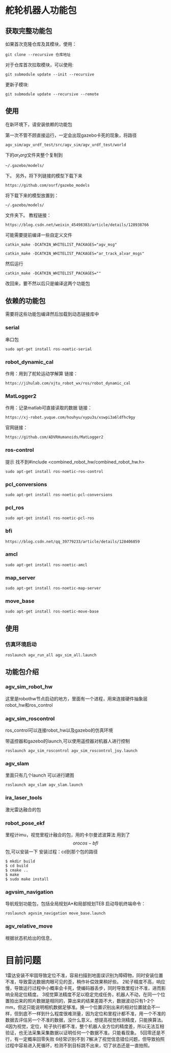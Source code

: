 # 舵轮机器人功能包

## 获取完整功能包
如果首次克隆仓库及其模块，使用：
```
git clone --recursive 仓库地址
```

对于仓库首次拉取模块，可以使用:
```
git submodule update --init --recursive
```

更新子模块:
```
git submodule update --recursive --remote
```

## 使用
在新环境下，请安装依赖的功能包

第一次不管不顾直接运行，一定会出现gazebo卡死的现象，将路径
```
agv_sim/agv_urdf_test/src/agv_sim/agv_urdf_test/world
```
下的$ar_targ$文件夹整个复制到
```
~/.gazebo/models/
```
下。
另外，将下列链接的模型下载下来
```
https://github.com/osrf/gazebo_models
```
将下载下来的模型放置到：
```
~/.gazebo/models/
```
文件夹下。
教程链接：
```
https://blog.csdn.net/weixin_45498383/article/details/128938766
```

可能需要提前编译一些自定义文件
```
catkin_make -DCATKIN_WHITELIST_PACKAGES="agv_msg"
```

```
catkin_make -DCATKIN_WHITELIST_PACKAGES="ar_track_alvar_msgs"
```
然后运行
```
catkin_make -DCATKIN_WHITELIST_PACKAGES=""

```
改回来，要不然以后只是编译这两个功能包

## 依赖的功能包
需要将这些功能包编译然后加载到动态链接库中

### serial
串口包

```
sudo apt-get install ros-noetic-serial
```

### robot_dynamic_cal
作用：用到了舵轮运动学解算
链接：
```
https://jihulab.com/xjtu_robot_wx/ros/robot_dynamic_cal
```

### MatLogger2
作用：记录matlab可直接读取的数据
链接：
```
https://xj-robot.yuque.com/houhyu/xypu3s/xswpi3a6ldfhc9gy
```
官网链接：
```
https://github.com/ADVRHumanoids/MatLogger2

```
### ros-control
提示 找不到#include <combined_robot_hw/combined_robot_hw.h>
```
sudo apt-get install ros-noetic-ros-control
```

### pcl_conversions
```
sudo apt-get install ros-noetic-pcl-conversions 
```

### pcl_ros

```
sudo apt-get install ros-noetic-pcl-ros

```

### bfi
```
https://blog.csdn.net/qq_39779233/article/details/128406859
```

### amcl
```
sudo apt-get install ros-noetic-amcl
```

### map_server

```
sudo apt-get install ros-noetic-map-server
```

### move_base

```
sudo apt-get install ros-noetic-move-base

```

## 使用

### 仿真环境启动
```
roslaunch agv_run_all agv_sim_all.launch
```



## 功能包介绍

### agv_sim_robot_hw
这里是robothw节点启动的地方，里面有一个进程，用来连接硬件抽象层robot_hw和ros_control

### agv_sim_roscontrol
ros_control可以连接robot_hw以及gazebo的仿真环境

带遥控器和gazebo的launch,可以使用遥控器对机器人进行控制

```
roslaunch agv_sim_roscontrol agv_sim_roscontrol_joy.launch
```


### agv_slam
里面只有几个launch
可以进行建图
```
roslaunch agv_slam agv_slam.launch
```
### ira_laser_tools
激光雷达融合的包

### robot_pose_ekf
里程计imu，视觉里程计融合的包，用的卡尔曼滤波算法
用到了 $$ orocos-bfl$$ 包,可以安装一下
安装过程：cd到那个包的路径
```
$ mkdir build
$ cd build
$ cmake ..
$ make
$ sudo make install
```

### agvsim_navigation
导航规划功能包，包括全局规划A*和局部规划TEB
启动导航终端命令：
```
roslaunch agvsim_navigation move_base.launch
```
### agv_relative_move
根据状态机给出的信息，


# 目前问题

1雷达安装不牢固导致定位不准，容易扫描到地面误识别为障碍物，同时安装位置不准，导致雷达数据肉眼可见的歪，稍作补偿效果稍好些。
2轮子精度不高，响应慢，导致运行过程中小概率会卡死，使编码器丢步，同时导致里程计不准，进而影响全局定位精度。
3视觉算法精度不足以稳定完成任务，机器人不动，在同一个位置拍出来的照片数据是相同的，算出来的结果差距不大，数据波动只有1-2个mm，但这只能说明相机数据足够准。换一个位置识别出来的相对位置就会不一样，但到底不一样到什么程度很难测量，因为定位和里程计都不准，用一个不准的数据去评估另一个不准的数据，没什么意义。想提高视觉检测精度，只能换算法。
4因为视觉，定位，轮子执行都不准，整个机器人全方位的精度差，所以无法互相验证，也无法采集采集数据以证明任何一个数据不准。只能看现象。
5回零还是不行，有一定概率回零失败
6经常识别不到
7解决了视觉信息错位问题，但导致拍照过程中容易进入死循环，检测不到目标跳不出来，切了状态还是一直拍照。

# 


